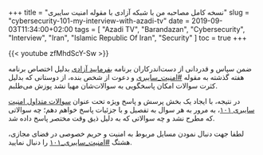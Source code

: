 +++
title = "نسخه کامل مصاحبه من با شبکه آزادی با مقوله امنیت سایبری"
slug = "cybersecurity-101-my-interview-with-azadi-tv"
date = 2019-09-03T11:34:00+02:00
tags = [ "Azadi TV", "Barandazan", "Cybersecurity", "Interview", "Iran", "Islamic Republic Of Iran", "Security" ]
toc = true
+++

{{< youtube zfMhdScY-Sw >}}

ضمن سپاس و قدردانی از دست‌اندرکاران برنامه [بفرمایید آزادی](http://tvazadi.com/category/%D8%A8%D9%81%D8%B1%D9%85%D8%A7%DB%8C%DB%8C%D8%AF-%D8%A2%D8%B2%D8%A7%D8%AF%DB%8C/) بدلیل اختصاص برنامه هفته گذشته به مقوله [#امنیت_سایبری](https://twitter.com/hashtag/امنیت_سایبری?src=hash) و دعوت از شخص بنده، از دوستانی که بدلیل کثرت سوالات امکان پاسخگویی به سوالات‌شان مهیا نشد پوزش می‌طلبم.

در نتیجه، با ایجاد یک بخش پرسش و پاسخ ویژه تحت عنوان [سوالات متداول امنیت سایبری ۱۰۱](/cybersecurity-101-faq/)، به مرور به هر سوال به تفصیل و با جزئیات پاسخ خواهم دهم؛ چه سوالاتی که مطرح نشد و چه سوالاتی که به دلیل ذیق وقت مختصر پاسخ داده شد.

لطفا جهت دنبال نمودن مسایل مربوط به امنیت و حریم خصوصی در فضای مجازی، هشتگ [#امنیت_سایبری_۱۰۱](https://twitter.com/hashtag/امنیت_سایبری_۱۰۱?src=hash) را دنبال نمایید.

<!--more-->
